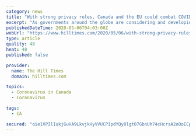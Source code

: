 ```yaml
---
category: news
title: "With strong privacy rules, Canada and the EU could combat COVID-19 together"
excerpt: "As governments around the globe are considering and developing data-driven solutions in the fight against the pandemic, they face similar challenges concerning their privacy implications."
publishedDateTime: 2020-05-06T04:03:00Z
webUrl: "https://www.hilltimes.com/2020/05/06/with-strong-privacy-rules-canada-and-the-eu-could-combat-covid-19-together/246527"
type: article
quality: 48
heat: 48
published: false

provider:
  name: The Hill Times
  domain: hilltimes.com

topics:
  - Coronavirus in Canada
  - Coronavirus

tags:
  - CA

secured: "oie1VPIlIukjGuHA9LkvjkHyVVUCPIpdYQy8lgt07GbnUh74cHcrsA2oOoECp3EkgayFvciBKDf5qy2ZaDsh7xZ64UQ9WVmOW3R5XicuH7TVgSXsFAhTrO6ifuALaAADb61d4TBc2EtXqpedvLFTA1rR8JCFg69uRbFMnwVDHFMuWWho8sLYt+2XKyggq6luOvL9INmD1NzvQzIp1snp0by9U/O0/dbGYQhUSr1jTNdzoVvW9Uo9ir+9WQO6i9tM8pb1OGYEgNQL/kcIw9omI8SacQKzTm0GDPj2xHCnruJbP1RMXVki91E8NhS1eUT5fCLDPOH2U56gg7TwdsKehj3uTK1n1vcCGy6w/a5cGjDHUP6ujaiQgHuoQtOn6QrUtR8rpBLyJrPXViHKdHJWA9GNNmfc8sx2XDn8DaVO8esMKRzTEN/80nNfRhqGqQJ9VMgH2pUQ5bU6i8j9qRn1E75TwWDfeLsVtfd2kjFIswk=;/Quv2JhGzSQF9CsjYecJfg=="
---
```



